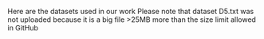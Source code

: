 Here are the datasets used in our work
Please note that dataset D5.txt was not uploaded because it is a big file >25MB more than the size limit allowed in GitHub
